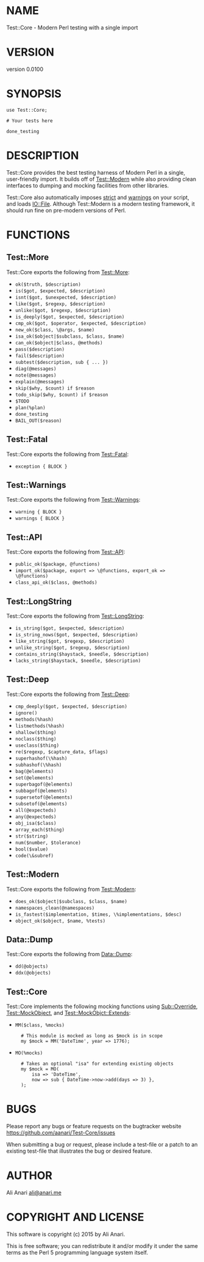 # NAME

Test::Core - Modern Perl testing with a single import

# VERSION

version 0.0100

# SYNOPSIS

    use Test::Core;

    # Your tests here

    done_testing

# DESCRIPTION

Test::Core provides the best testing harness of Modern Perl in a single, user-friendly import. It builds off of [Test::Modern](https://metacpan.org/pod/Test::Modern) while also providing clean interfaces to dumping and mocking facilities from other libraries.

Test::Core also automatically imposes [strict](https://metacpan.org/pod/strict) and [warnings](https://metacpan.org/pod/warnings) on your script, and loads [IO::File](https://metacpan.org/pod/IO::File). Although Test::Modern is a modern testing framework, it should run fine on pre-modern versions of Perl.

# FUNCTIONS

## Test::More

Test::Core exports the following from [Test::More](https://metacpan.org/pod/Test::More):

- `ok($truth, $description)`
- `is($got, $expected, $description)`
- `isnt($got, $unexpected, $description)`
- `like($got, $regexp, $description)`
- `unlike($got, $regexp, $description)`
- `is_deeply($got, $expected, $description)`
- `cmp_ok($got, $operator, $expected, $description)`
- `new_ok($class, \@args, $name)`
- `isa_ok($object|$subclass, $class, $name)`
- `can_ok($object|$class, @methods)`
- `pass($description)`
- `fail($description)`
- `subtest($description, sub { ... })`
- `diag(@messages)`
- `note(@messages)`
- `explain(@messages)`
- `skip($why, $count) if $reason`
- `todo_skip($why, $count) if $reason`
- `$TODO`
- `plan(%plan)`
- `done_testing`
- `BAIL_OUT($reason)`

## Test::Fatal

Test::Core exports the following from [Test::Fatal](https://metacpan.org/pod/Test::Fatal):

- `exception { BLOCK }`

## Test::Warnings

Test::Core exports the following from [Test::Warnings](https://metacpan.org/pod/Test::Warnings):

- `warning { BLOCK }`
- `warnings { BLOCK }`

## Test::API

Test::Core exports the following from [Test::API](https://metacpan.org/pod/Test::API):

- `public_ok($package, @functions)`
- `import_ok($package, export => \@functions, export_ok => \@functions)`
- `class_api_ok($class, @methods)`

## Test::LongString

Test::Core exports the following from [Test::LongString](https://metacpan.org/pod/Test::LongString):

- `is_string($got, $expected, $description)`
- `is_string_nows($got, $expected, $description)`
- `like_string($got, $regexp, $description)`
- `unlike_string($got, $regexp, $description)`
- `contains_string($haystack, $needle, $description)`
- `lacks_string($haystack, $needle, $description)`

## Test::Deep

Test::Core exports the following from [Test::Deep](https://metacpan.org/pod/Test::Deep):

- `cmp_deeply($got, $expected, $description)`
- `ignore()`
- `methods(%hash)`
- `listmethods(%hash)`
- `shallow($thing)`
- `noclass($thing)`
- `useclass($thing)`
- `re($regexp, $capture_data, $flags)`
- `superhashof(\%hash)`
- `subhashof(\%hash)`
- `bag(@elements)`
- `set(@elements)`
- `superbagof(@elements)`
- `subbagof(@elements)`
- `supersetof(@elements)`
- `subsetof(@elements)`
- `all(@expecteds)`
- `any(@expecteds)`
- `obj_isa($class)`
- `array_each($thing)`
- `str($string)`
- `num($number, $tolerance)`
- `bool($value)`
- `code(\&subref)`

## Test::Modern

Test::Core exports the following from [Test::Modern](https://metacpan.org/pod/Test::Modern):

- `does_ok($object|$subclass, $class, $name)`
- `namespaces_clean(@namespaces)`
- `is_fastest($implementation, $times, \%implementations, $desc)`
- `object_ok($object, $name, %tests)`

## Data::Dump

Test::Core exports the following from [Data::Dump](https://metacpan.org/pod/Data::Dump):

- `dd(@objects)`
- `ddx(@objects)`

## Test::Core

Test::Core implements the following mocking functions using [Sub::Override](https://metacpan.org/pod/Sub::Override), [Test::MockObject](https://metacpan.org/pod/Test::MockObject), and [Test::MockObjct::Extends](https://metacpan.org/pod/Test::MockObjct::Extends):

- `MM($class, %mocks)`

        # This module is mocked as long as $mock is in scope
        my $mock = MM('DateTime', year => 1776);

- `MO(%mocks)`

        # Takes an optional "isa" for extending existing objects
        my $mock = MO(
            isa => 'DateTime',
            now => sub { DateTime->now->add(days => 3) },
        );

# BUGS

Please report any bugs or feature requests on the bugtracker website
https://github.com/aanari/Test-Core/issues

When submitting a bug or request, please include a test-file or a
patch to an existing test-file that illustrates the bug or desired
feature.

# AUTHOR

Ali Anari <ali@anari.me>

# COPYRIGHT AND LICENSE

This software is copyright (c) 2015 by Ali Anari.

This is free software; you can redistribute it and/or modify it under
the same terms as the Perl 5 programming language system itself.
